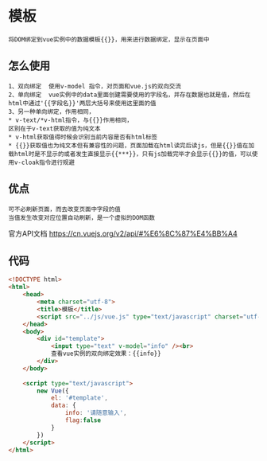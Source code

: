 # 模板
    将DOM绑定到vue实例中的数据模板{{}}，用来进行数据绑定，显示在页面中
## 怎么使用
    1、双向绑定  使用v-model 指令，对页面和vue.js的双向交流
    2、单向绑定  vue实例中的data里面创建需要使用的字段名，并存在数据也就是值，然后在html中通过'{{字段名}}'两层大括号来使用这里面的值
    3、另一种单向绑定，作用相同，
    * v-text/*v-html指令，与{{}}作用相同，
    区别在于v-text获取的值为纯文本
    * v-html获取值得时候会识别当前内容是否有html标签
    * {{}}获取值也为纯文本但有兼容性的问题，页面加载在html读完后读js，但是{{}}值在加载html时是不显示的或者发生直接显示{{***}}，只有js加载完毕才会显示{{}}的值，可以使用v-cloak指令进行规避
## 优点
    可不必刷新页面，而去改变页面中字段的值
    当值发生改变对应位置自动刷新，是一个虚拟的DOM函数

官方API文档 https://cn.vuejs.org/v2/api/#%E6%8C%87%E4%BB%A4


## 代码
```html
<!DOCTYPE html>
<html>
	<head>
		<meta charset="utf-8">
		<title>模板</title>
		<script src="../js/vue.js" type="text/javascript" charset="utf-8"></script>
	</head>
	<body>
		<div id="template">
			<input type="text" v-model="info" /><br>
			查看vue实例的双向绑定效果：{{info}}
		</div>
	</body>
	
	<script type="text/javascript">
		new Vue({
			el: '#template',
			data: {
				info: '请随意输入',
				flag:false
			}
		})
	</script>
</html>


```